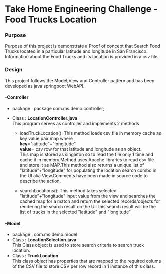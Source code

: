 # Take Home Engineering Challenge -  Food Trucks Location
### Purpose

Purpose of this project is demonstrate a Proof of concept that Search Food Trucks located in a particular latitude and longitude in San Francisco.
Information about the Food Trucks and its location is provided in a csv file.

### Design

This project follows the Model,View and Controller pattern and has been developed as java springboot WebAPI.
 
 #### -Controller
* package : package com.ms.demo.controller;
* Class : **LocationController.java**\
         This program serves as controller and implements 2 methods 

   *  loadTruckLocation(): This method loads csv file in memory cache as key value pair map where\
      **key**="latitude"+"longitude"\
      **value**= csv row for that latitude and longitude as an object.\
      This map is stored as singleton so to read the file only 1 time and cache it in memory.Method uses Apache libraries to read csv file and store it as MAP.This             method also returns a unique list of "latitude"+"longitude" for populating the location search combo in the UI aka View.Comments have been made in source code to         describe the action.
      
   *  searchLocations(): This method takes selected "latitude"+"longitude" input value from the view and searches the cached map for a match and return the selected       records/objects  for rendering the search result on the UI.This search result will be the list of trucks in the selected  "latitude" and "longitude"
      
 #### -Model
 * package : com.ms.demo.model
 * Class : **LocationSelection.java**\
           This Class object is used to store search criteria to search truck location.
 * Class : **TruckLocation**\
           This class object has properties that are mapped to the required colums of the CSV file to store CSV per row record in 1 instance of this class.
